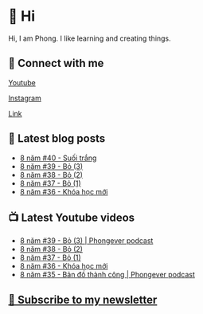 # 👋 Hi

Hi, I am Phong. I like learning and creating things.

## 🔗 Connect with me
[Youtube](https://www.youtube.com/@phongever "Youtube")

[Instagram](https://www.instagram.com/phongever "Instagram")

[Link](https://beacons.ai/phongever "Link")

## 📝 Latest blog posts

<!-- BLOG-POST-LIST:START -->
- [8 năm #40 - Suối trắng](https://phongever.substack.com/p/8-nam-40-suoi-trang)
- [8 năm #39 - Bỏ &lpar;3&rpar;](https://phongever.substack.com/p/8-nam-39-bo-3)
- [8 năm #38 - Bỏ &lpar;2&rpar;](https://phongever.substack.com/p/8-nam-38-bo-2)
- [8 năm #37 - Bỏ &lpar;1&rpar;](https://phongever.substack.com/p/8-nam-37-bo-1)
- [8 năm #36 - Khóa học mới](https://phongever.substack.com/p/8-nam-36-khoa-hoc-moi)
<!-- BLOG-POST-LIST:END -->

## 📺 Latest Youtube videos

<!-- YOUTUBE-VIDEO-LIST:START -->
- [8 năm #39 - Bỏ &lpar;3&rpar; | Phongever podcast](https://www.youtube.com/watch?v=t1aRpYsleXU)
- [8 năm #38 - Bỏ &lpar;2&rpar;](https://www.youtube.com/watch?v=nvjURZ4qP6s)
- [8 năm #37 - Bỏ &lpar;1&rpar;](https://www.youtube.com/watch?v=fOwrc5fnd3c)
- [8 năm #36 - Khóa học mới](https://www.youtube.com/watch?v=1LK747WXKwA)
- [8 năm #35 - Bản đồ thành công | Phongever podcast](https://www.youtube.com/watch?v=Yc6zaV7JaSA)
<!-- YOUTUBE-VIDEO-LIST:END -->

## [💌 Subscribe to my newsletter](https://phongever.substack.com/)
